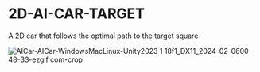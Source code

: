 # 2D-AI-CAR-TARGET
 A 2D car that follows the optimal path to the target square
 
![AICar-AICar-WindowsMacLinux-Unity2023 1 18f1_DX11_2024-02-0600-48-33-ezgif com-crop](https://github.com/YoungsterEthan/2D-AI-CAR-TARGET/assets/66433242/8206f910-b36c-457c-bec6-883fc2fc08a4)
